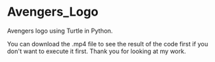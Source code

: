 # Avengers_Logo
Avengers logo using Turtle in Python.

You can download the .mp4 file to see the result of the code first if you don't want to execute it first. Thank you for looking at my work.
